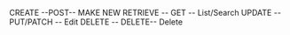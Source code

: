 CREATE --POST-- MAKE NEW
RETRIEVE -- GET -- List/Search
UPDATE --PUT/PATCH -- Edit
DELETE -- DELETE-- Delete

